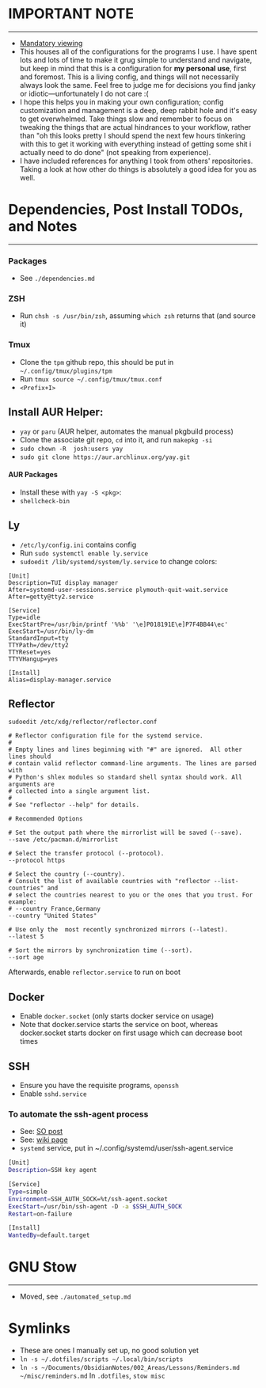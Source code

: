 # IMPORTANT NOTE
---
- [Mandatory viewing](https://xkcd.com/1205/)
- This houses all of the configurations for the programs I use. I have spent lots and lots of time to make it grug simple to understand and navigate, but keep in mind that this is a configuration for **my personal use**, first and foremost. This is a living config, and things will not necessarily always look the same. Feel free to judge me for decisions you find janky or idiotic—unfortunately I do not care :(
- I hope this helps you in making your own configuration; config customization and management is a deep, deep rabbit hole and it's easy to get overwhelmed. Take things slow and remember to focus on tweaking the things that are actual hindrances to your workflow, rather than "oh this looks pretty I should spend the next few hours tinkering with this to get it working with everything instead of getting some shit i actually need to do done" (not speaking from experience).
- I have included references for anything I took from others' repositories. Taking a look at how other do things is absolutely a good idea for you as well.


# Dependencies, Post Install TODOs, and Notes
---
### Packages
- See `./dependencies.md`

### ZSH
- Run `chsh -s /usr/bin/zsh`, assuming `which zsh` returns that (and source it)

### Tmux
- Clone the `tpm` github repo, this should be put in `~/.config/tmux/plugins/tpm`
- Run `tmux source ~/.config/tmux/tmux.conf`
- `<Prefix+I>`

## Install AUR Helper:

- `yay` or `paru` (AUR helper, automates the manual pkgbuild process)
- Clone the associate git repo, `cd` into it, and run `makepkg -si`
- `sudo chown -R  josh:users yay`
- `sudo git clone https://aur.archlinux.org/yay.git`


#### AUR Packages

- Install these with `yay -S <pkg>`:
- `shellcheck-bin`


## Ly

- `/etc/ly/config.ini` contains config
- Run `sudo systemctl enable ly.service`
- `sudoedit /lib/systemd/system/ly.service` to change colors:

```
[Unit]
Description=TUI display manager
After=systemd-user-sessions.service plymouth-quit-wait.service
After=getty@tty2.service

[Service]
Type=idle
ExecStartPre=/usr/bin/printf '%%b' '\e]P018191E\e]P7F4BB44\ec'
ExecStart=/usr/bin/ly-dm
StandardInput=tty
TTYPath=/dev/tty2
TTYReset=yes
TTYVHangup=yes

[Install]
Alias=display-manager.service
```

## Reflector
`sudoedit /etc/xdg/reflector/reflector.conf`

```
# Reflector configuration file for the systemd service.
#
# Empty lines and lines beginning with "#" are ignored.  All other lines should
# contain valid reflector command-line arguments. The lines are parsed with
# Python's shlex modules so standard shell syntax should work. All arguments are
# collected into a single argument list.
#
# See "reflector --help" for details.

# Recommended Options

# Set the output path where the mirrorlist will be saved (--save).
--save /etc/pacman.d/mirrorlist

# Select the transfer protocol (--protocol).
--protocol https

# Select the country (--country).
# Consult the list of available countries with "reflector --list-countries" and
# select the countries nearest to you or the ones that you trust. For example:
# --country France,Germany
--country "United States"

# Use only the  most recently synchronized mirrors (--latest).
--latest 5

# Sort the mirrors by synchronization time (--sort).
--sort age
```

Afterwards, enable `reflector.service` to run on boot


## Docker
- Enable `docker.socket` (only starts docker service on usage)
- Note that docker.service starts the service on boot, whereas docker.socket starts docker on first usage which can decrease boot times


## SSH
- Ensure you have the requisite programs, `openssh`
- Enable `sshd.service`

### To automate the ssh-agent process
- See: [SO post](https://stackoverflow.com/questions/18880024/start-ssh-agent-on-login)
- See: [wiki page](https://wiki.archlinux.org/title/SSH_keys#Start_ssh-agent_with_systemd_user)
- `systemd` service, put in ~/.config/systemd/user/ssh-agent.service

```sh
[Unit]
Description=SSH key agent

[Service]
Type=simple
Environment=SSH_AUTH_SOCK=%t/ssh-agent.socket
ExecStart=/usr/bin/ssh-agent -D -a $SSH_AUTH_SOCK
Restart=on-failure

[Install]
WantedBy=default.target
```

# GNU Stow
---
- Moved, see `./automated_setup.md`

# Symlinks
- These are ones I manually set up, no good solution yet
- `ln -s ~/.dotfiles/scripts ~/.local/bin/scripts`
- `ln -s ~/Documents/ObsidianNotes/002_Areas/Lessons/Reminders.md ~/misc/reminders.md`
In `.dotfiles`, `stow misc`

